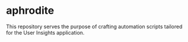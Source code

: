 # aphrodite
This repository serves the purpose of crafting automation scripts tailored for the User Insights application.
